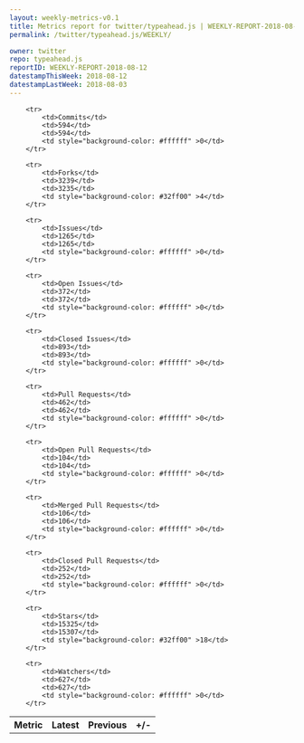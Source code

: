 ```yaml
---
layout: weekly-metrics-v0.1
title: Metrics report for twitter/typeahead.js | WEEKLY-REPORT-2018-08-12
permalink: /twitter/typeahead.js/WEEKLY/

owner: twitter
repo: typeahead.js
reportID: WEEKLY-REPORT-2018-08-12
datestampThisWeek: 2018-08-12
datestampLastWeek: 2018-08-03
---
```




<table style="width: 100%;">
    <tr>
        <th>Metric</th>
        <th>Latest</th>
        <th>Previous</th>
        <th>+/-</th>
    </tr>

        <tr>
            <td>Commits</td>
            <td>594</td>
            <td>594</td>
            <td style="background-color: #ffffff" >0</td>
        </tr>
        
        <tr>
            <td>Forks</td>
            <td>3239</td>
            <td>3235</td>
            <td style="background-color: #32ff00" >4</td>
        </tr>
        
        <tr>
            <td>Issues</td>
            <td>1265</td>
            <td>1265</td>
            <td style="background-color: #ffffff" >0</td>
        </tr>
        
        <tr>
            <td>Open Issues</td>
            <td>372</td>
            <td>372</td>
            <td style="background-color: #ffffff" >0</td>
        </tr>
        
        <tr>
            <td>Closed Issues</td>
            <td>893</td>
            <td>893</td>
            <td style="background-color: #ffffff" >0</td>
        </tr>
        
        <tr>
            <td>Pull Requests</td>
            <td>462</td>
            <td>462</td>
            <td style="background-color: #ffffff" >0</td>
        </tr>
        
        <tr>
            <td>Open Pull Requests</td>
            <td>104</td>
            <td>104</td>
            <td style="background-color: #ffffff" >0</td>
        </tr>
        
        <tr>
            <td>Merged Pull Requests</td>
            <td>106</td>
            <td>106</td>
            <td style="background-color: #ffffff" >0</td>
        </tr>
        
        <tr>
            <td>Closed Pull Requests</td>
            <td>252</td>
            <td>252</td>
            <td style="background-color: #ffffff" >0</td>
        </tr>
        
        <tr>
            <td>Stars</td>
            <td>15325</td>
            <td>15307</td>
            <td style="background-color: #32ff00" >18</td>
        </tr>
        
        <tr>
            <td>Watchers</td>
            <td>627</td>
            <td>627</td>
            <td style="background-color: #ffffff" >0</td>
        </tr>
        
</table>

